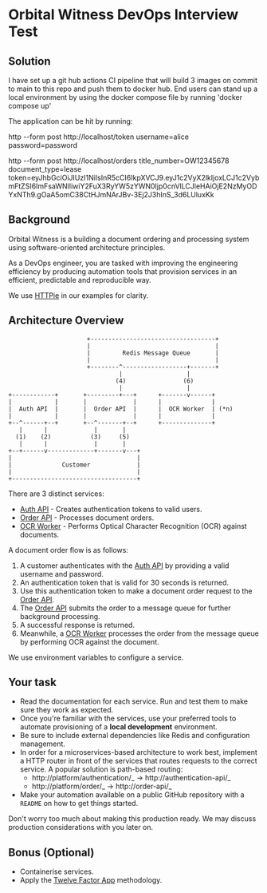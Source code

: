 # Orbital Witness DevOps Interview Test

## Solution

I have set up a git hub actions CI pipeline that will build 3 images on commit to main to this repo and push them to docker hub. End users can stand up a local environment by using the docker compose file by running 'docker compose up' 

The application can be hit by running:

  http --form post http://localhost/token     username=alice password=password

  http --form post http://localhost/orders     title_number=OW12345678     document_type=lease    token=eyJhbGciOiJIUzI1NiIsInR5cCI6IkpXVCJ9.eyJ1c2VyX2lkIjoxLCJ1c2VybmFtZSI6ImFsaWNlIiwiY2FuX3RyYW5zYWN0Ijp0cnVlLCJleHAiOjE2NzMyODYxNTh9.gOaA5omC38CtHJmNArJBv-3Ej2J3hInS_3d6LUluxKk

## Background

Orbital Witness is a building a document ordering and processing system using software-oriented architecture principles.

As a DevOps engineer, you are tasked with improving the engineering efficiency by producing automation tools
that provision services in an efficient, predictable and reproducible way.

We use [HTTPie](https://github.com/httpie/httpie) in our examples for clarity.

## Architecture Overview

```
                      +-----------------------------------+
                      |                                   |
                      |         Redis Message Queue       |
                      |                                   |
                      +--------^------------------+-------+
                               |                  |
                              (4)                (6)
                               |                  |
+------------+       +---------+---+      +-------v------+
|            |       |             |      |              |
|  Auth API  |       |  Order API  |      |  OCR Worker  | (*n)
|            |       |             |      |              |
+--^------+--+       +--^-------+--+      +--------------+
   |      |             |       |
  (1)    (2)           (3)     (5)
   |      |             |       |
+--+------v-------------+-------v---+
|                                   |
|              Customer             |
|                                   |
+-----------------------------------+
```

There are 3 distinct services:

- [Auth API] - Creates authentication tokens to valid users.
- [Order API] - Processes document orders.
- [OCR Worker] - Performs Optical Character Recognition (OCR) against documents.

A document order flow is as follows:

1. A customer authenticates with the [Auth API] by providing a valid username and password.
2. An authentication token that is valid for 30 seconds is returned.
3. Use this authentication token to make a document order request to the [Order API].
4. The [Order API] submits the order to a message queue for further background processing.
5. A successful response is returned.
6. Meanwhile, a [OCR Worker] processes the order from the message queue by performing OCR against the document.

We use environment variables to configure a service.

## Your task

- Read the documentation for each service. Run and test them to make sure they work as expected.
- Once you're familiar with the services, use your preferred tools to automate provisioning of a **local development** environment.
- Be sure to include external dependencies like Redis and configuration management.
- In order for a microservices-based architecture to work best, implement a HTTP router in front of the services that routes
  requests to the correct service. A popular solution is path-based routing:
  - http://platform/authentication/_ → http://authentication-api/_
  - http://platform/order/_ → http://order-api/_
- Make your automation available on a public GitHub repository with a `README` on how to get things started.

Don't worry too much about making this production ready. We may discuss production considerations with you later on.

## Bonus (Optional)

- Containerise services.
- Apply the [Twelve Factor App](https://12factor.net/) methodology.

[auth api]: auth-api
[order api]: order-api
[ocr worker]: ocr-worker

